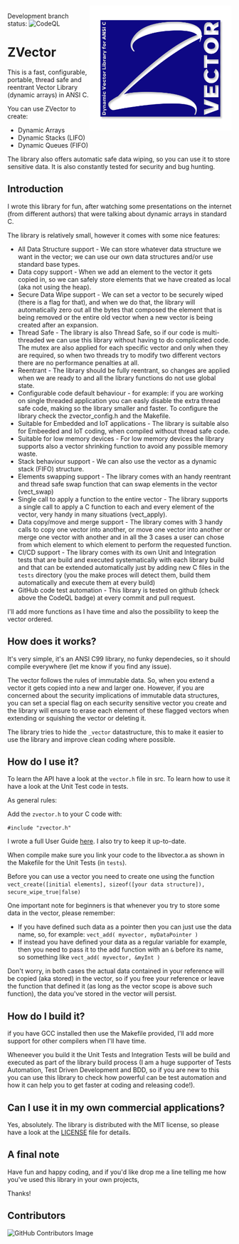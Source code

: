 <img align="right" width="320" height="280" src="/images/ZVectorLogo2.png">

Development branch status: ![CodeQL](https://github.com/pzaino/vector/actions/workflows/codeql-analysis.yml/badge.svg)

# ZVector
This is a fast, configurable, portable, thread safe and reentrant Vector Library (dynamic arrays) in ANSI C.

You can use ZVector to create:
- Dynamic Arrays
- Dynamic Stacks (LIFO)
- Dynamic Queues (FIFO)

The library also offers automatic safe data wiping, so you can use it to store sensitive data. It is also constantly tested for security and bug hunting.

## Introduction
I wrote this library for fun, after watching some presentations on the internet (from different authors) that were talking about dynamic arrays in standard C.

The library is relatively small, however it comes with some nice features:

- All Data Structure support - We can store whatever data structure we want in the vector; we can use our own data structures and/or use standard base types.
- Data copy support - When we add an element to the vector it gets copied in, so we can safely store elements that we have created as local (aka not using the heap).
- Secure Data Wipe support - We can set a vector to be securely wiped (there is a flag for that), and when we do that, the library will automatically zero out all the bytes that composed the element that is being removed or the entire old vector when a new vector is being created after an expansion.
- Thread Safe - The library is also Thread Safe, so if our code is multi-threaded we can use this library without having to do complicated code. The mutex are also applied for each specific vector and only when they are required, so when two threads try to modify two different vectors there are no performance penalties at all.
- Reentrant - The library should be fully reentrant, so changes are applied when we are ready to and all the library functions do not use global state.
- Configurable code default behaviour - for example: if you are working on single threaded application you can easly disable the extra thread safe code, making so the library smaller and faster. To configure the library check the zvector_config.h and the Makefile.
- Suitable for Embedded and IoT applications - The library is suitable also for Embeeded and IoT coding, when compiled without thread safe code.
- Suitable for low memory devices - For low memory devices the library supports also a vector shrinking function to avoid any possible memory waste.
- Stack behaviour support - We can also use the vector as a dynamic stack (FIFO) structure.
- Elements swapping support - The library comes with an handy reentrant and thread safe swap function that can swap elements in the vector (vect_swap)
- Single call to apply a function to the entire vector - The library supports a single call to apply a C function to each and every element of the vector, very handy in many situations (vect_apply).
- Data copy/move and merge support - The library comes with 3 handy calls to copy one vector into another, or move one vector into another or merge one vector with another and in all the 3 cases a user can chose from which element to which element to perform the requested function.
- CI/CD support - The library comes with its own Unit and Integration tests that are build and executed systematically with each library build and that can be extended automatically just by adding new C files in the `tests` directory (you the make proces will detect them, build them automatically and execute them at every build)
- GitHub code test automation - This library is tested on github (check above the CodeQL badge) at every commit and pull request.

I'll add more functions as I have time and also the possibility to keep the vector ordered.

## How does it works?
It's very simple, it's an ANSI C99 library, no funky dependecies, so it should compile everywhere (let me know if you find any issue).

The vector follows the rules of immutable data. So, when you extend a vector it gets copied into a new and larger one. However, if you are concerned about the security implications of immutable data structures, you can set a special flag on each security sensitive vector you create and the library will ensure to erase each element of these flagged vectors when extending or squishing the vector or deleting it.

The library tries to hide the `_vector` datastructure, this to make it easier to use the library and improve clean coding where possible.

## How do I use it?
To learn the API have a look at the `vector.h` file in src. To learn how to use it have a look at the Unit Test code in tests.

As general rules:

Add the `zvector.h` to your C code with:

```
#include "zvector.h"
```

I wrote a full User Guide [here](https://paolozaino.wordpress.com/2021/07/27/software-development-zvector-an-ansi-c-open-source-vector-library/). I also try to keep it up-to-date.

When compile make sure you link your code to the libvector.a as shown in the Makefile for the Unit Tests (in `tests`).

Before you can use a vector you need to create one using the function `vect_create([initial elements], sizeof([your data structure]), secure_wipe_true|false)`

One important note for beginners is that whenever you try to store some data in the vector, please remember:

* If you have defined such data as a pointer then you can just use the data name, so, for example: `vect_add( myvector, myDataPointer )`
* If instead you have defined your data as a regular variable for example, then you need to pass it to the add function with an `&` before its name, so something like `vect_add( myvector, &myInt )`

Don't worry, in both cases the actual data contained in your reference will be copied (aka stored) in the vector, so if you free your reference or leave the function that defined it (as long as the vector scope is above such function), the data you've stored in the vector will persist.

## How do I build it?
if you have GCC installed then use the Makefile provided, I'll add more support for other compilers when I'll have time.

Wheneever you build it the Unit Tests and Integration Tests will be build and executed as part of the library build process (I am a huge supporter of Tests Automation, Test Driven Development and BDD, so if you are new to this you can use this library to check how powerful can be test automation and how it can help you to get faster at coding and releasing code!).

## Can I use it in my own commercial applications?
Yes, absolutely. The library is distributed with the MIT license, so please have a look at the [LICENSE](./LICENSE) file for details.

## A final note
Have fun and happy coding, and if you'd like drop me a line telling me how you've used this library in your own projects,

Thanks!

## Contributors

![GitHub Contributors Image](https://contrib.rocks/image?repo=pzaino/zvector)
